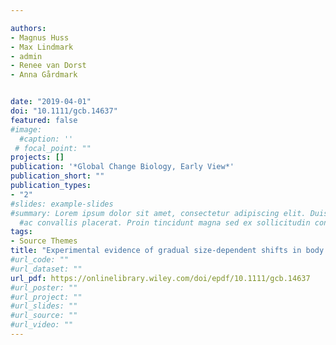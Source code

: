 ```yaml
---

authors:
- Magnus Huss
- Max Lindmark
- admin
- Renee van Dorst
- Anna Gårdmark


date: "2019-04-01"
doi: "10.1111/gcb.14637"
featured: false
#image:
  #caption: ''
 # focal_point: ""
projects: []
publication: '*Global Change Biology, Early View*'
publication_short: ""
publication_types:
- "2"
#slides: example-slides
#summary: Lorem ipsum dolor sit amet, consectetur adipiscing elit. Duis posuere tellus
  #ac convallis placerat. Proin tincidunt magna sed ex sollicitudin condimentum.
tags:
- Source Themes
title: "Experimental evidence of gradual size‐dependent shifts in body size and growth of fish in response to warming"
#url_code: ""
#url_dataset: ""
url_pdf: https://onlinelibrary.wiley.com/doi/epdf/10.1111/gcb.14637
#url_poster: ""
#url_project: ""
#url_slides: ""
#url_source: ""
#url_video: ""
---
```

